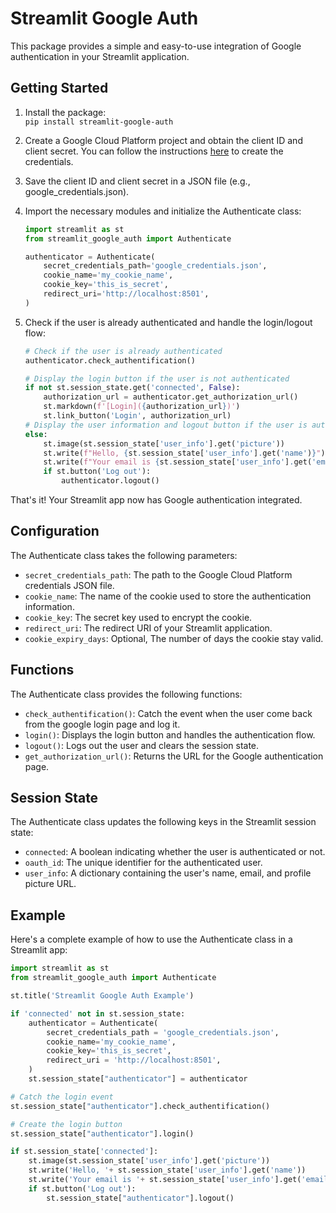 # Streamlit Google Auth
This package provides a simple and easy-to-use integration of Google authentication in your Streamlit application.

## Getting Started
1. Install the package:  
`pip install streamlit-google-auth`

2. Create a Google Cloud Platform project and obtain the client ID and client secret. You can follow the instructions [here](https://developers.google.com/identity/protocols/oauth2/web-server#creatingcred) to create the credentials.

3. Save the client ID and client secret in a JSON file (e.g., google_credentials.json).

4. Import the necessary modules and initialize the Authenticate class:  
    ```python
    import streamlit as st
    from streamlit_google_auth import Authenticate

    authenticator = Authenticate(
        secret_credentials_path='google_credentials.json',
        cookie_name='my_cookie_name',
        cookie_key='this_is_secret',
        redirect_uri='http://localhost:8501',
    )
    ```

5. Check if the user is already authenticated and handle the login/logout flow:
    ```python
    # Check if the user is already authenticated
    authenticator.check_authentification()

    # Display the login button if the user is not authenticated
    if not st.session_state.get('connected', False):
        authorization_url = authenticator.get_authorization_url()
        st.markdown(f'[Login]({authorization_url})')
        st.link_button('Login', authorization_url)
    # Display the user information and logout button if the user is authenticated
    else:
        st.image(st.session_state['user_info'].get('picture'))
        st.write(f"Hello, {st.session_state['user_info'].get('name')}")
        st.write(f"Your email is {st.session_state['user_info'].get('email')}")
        if st.button('Log out'):
            authenticator.logout()
    ```

That's it! Your Streamlit app now has Google authentication integrated.

## Configuration
The Authenticate class takes the following parameters:

- `secret_credentials_path`: The path to the Google Cloud Platform credentials JSON file.
- `cookie_name`: The name of the cookie used to store the authentication information.
- `cookie_key`: The secret key used to encrypt the cookie.
- `redirect_uri`: The redirect URI of your Streamlit application.
- `cookie_expiry_days`: Optional, The number of days the cookie stay valid.

## Functions
The Authenticate class provides the following functions:
- `check_authentification()`: Catch the event when the user come back from the google login page and log it.
- `login()`: Displays the login button and handles the authentication flow.
- `logout()`: Logs out the user and clears the session state.
- `get_authorization_url()`: Returns the URL for the Google authentication page.

## Session State
The Authenticate class updates the following keys in the Streamlit session state:
- `connected`: A boolean indicating whether the user is authenticated or not.
- `oauth_id`: The unique identifier for the authenticated user.
- `user_info`: A dictionary containing the user's name, email, and profile picture URL.

## Example
Here's a complete example of how to use the Authenticate class in a Streamlit app:

```python
import streamlit as st
from streamlit_google_auth import Authenticate

st.title('Streamlit Google Auth Example')

if 'connected' not in st.session_state:
    authenticator = Authenticate(
        secret_credentials_path = 'google_credentials.json',
        cookie_name='my_cookie_name',
        cookie_key='this_is_secret',
        redirect_uri = 'http://localhost:8501',
    )
    st.session_state["authenticator"] = authenticator

# Catch the login event
st.session_state["authenticator"].check_authentification()

# Create the login button
st.session_state["authenticator"].login()

if st.session_state['connected']:
    st.image(st.session_state['user_info'].get('picture'))
    st.write('Hello, '+ st.session_state['user_info'].get('name'))
    st.write('Your email is '+ st.session_state['user_info'].get('email'))
    if st.button('Log out'):
        st.session_state["authenticator"].logout()
```